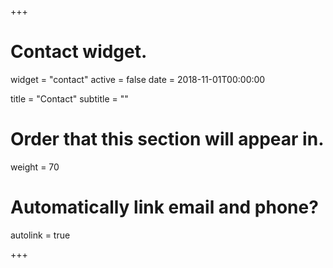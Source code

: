 +++
# Contact widget.
widget = "contact"
active = false 
date = 2018-11-01T00:00:00

title = "Contact"
subtitle = ""

# Order that this section will appear in.
weight = 70

# Automatically link email and phone?
autolink = true

+++
